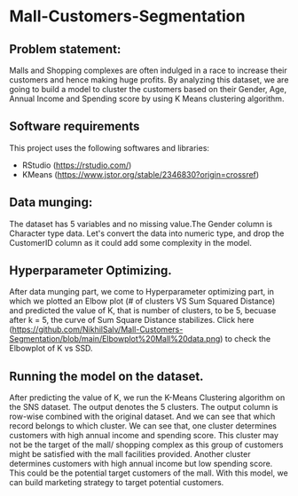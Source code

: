 # Mall-Customers-Segmentation
## Problem statement: 
Malls and Shopping complexes are often indulged in a race to increase their customers and hence making huge profits.   By analyzing this dataset, we are going to build a model to cluster the customers based on their Gender, Age, Annual Income and Spending score by using K Means clustering algorithm. 
## Software requirements 
This project uses the following softwares and libraries:
- RStudio (https://rstudio.com/)
- KMeans (https://www.jstor.org/stable/2346830?origin=crossref)
## Data munging:
The dataset has 5 variables and no missing value.The Gender column is Character type data. Let's convert the data into numeric type, and drop the 
CustomerID column as it could add some complexity in the model. 
## Hyperparameter Optimizing.
After data munging part, we come to Hyperparameter optimizing part, in which we plotted an Elbow plot (# of clusters VS Sum Squared Distance) and predicted the value of K, that is number of clusters, to be 5, becuase after k = 5, the curve of Sum Square Distance stabilizes. Click here (https://github.com/NikhilSalv/Mall-Customers-Segmentation/blob/main/Elbowplot%20Mall%20data.png) to check the Elbowplot of K vs SSD.

## Running the model on the dataset.
After predicting the value of K, we run the K-Means Clustering algorithm on the SNS dataset. The output denotes the 5 clusters. The output column is row-wise combined with the original dataset. And we can see that which record belongs to which cluster. We can see that, one cluster determines customers with high annual income and spending score. This cluster may not be the target of the mall/ shopping complex as this group of customers might be satisfied with the mall facilities provided. Another cluster determines customers with high annual income but low spending score. This could be the potential target customers of the mall. With this model, we can build marketing strategy to target potential customers. 
